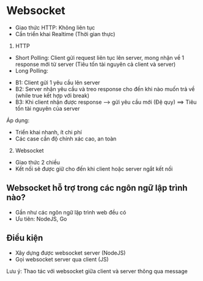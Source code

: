 # Websocket

- Giao thức HTTP: Không liên tục
- Cần triển khai Realtime (Thời gian thực)

1. HTTP

- Short Polling: Client gửi request liên tục lên server, mong nhận về 1 response mới từ server (Tiêu tốn tài nguyên cả client và server)
- Long Polling:

* B1: Client gửi 1 yêu cầu lên server
* B2: Server nhận yêu cầu và treo response cho đến khi nào muốn trả về (while true kết hợp với break)
* B3: Khi client nhận được response --> gửi yêu cầu mới (Đệ quy)
  ==> Tiêu tốn tài nguyên của server

Áp dụng:

- Triển khai nhanh, ít chi phí
- Các case cần độ chính xác cao, an toàn

2. Websocket

- Giao thức 2 chiều
- Kết nối sẽ được giữ cho đến khi client hoặc server ngắt kết nối

## Websocket hỗ trợ trong các ngôn ngữ lập trình nào?

- Gần như các ngôn ngữ lập trình web đều có
- Ưu tiên: NodeJS, Go

## Điều kiện

- Xây dựng được websocket server (NodeJS)
- Gọi websocket server qua client (JS)

Lưu ý: Thao tác với websocket giữa client và server thông qua message
